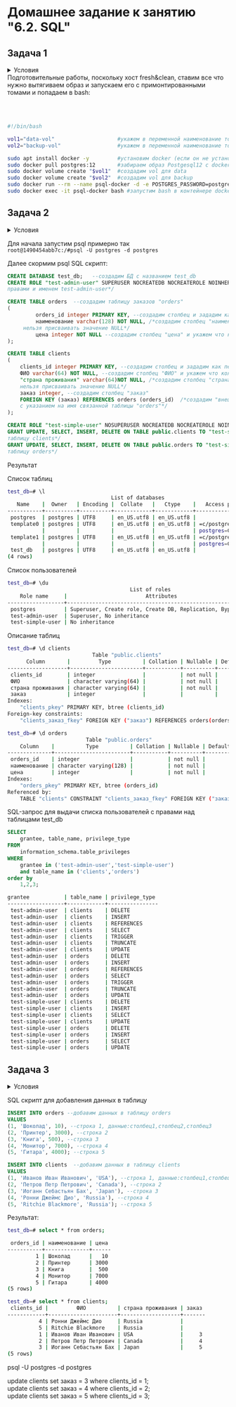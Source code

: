 
# Домашнее задание к занятию "6.2. SQL"

## Задача 1
<details>
<summary>Условия</summary>
Используя docker поднимите инстанс PostgreSQL (версию 12) c 2 volume, 
в который будут складываться данные БД и бэкапы.

Приведите получившуюся команду или docker-compose манифест.
</details>
Подготовительные работы, поскольку хост fresh&clean, ставим все что нужно вытягиваем образ и запускаем его с примонтированными томами и попадаем в bash:
  
<br>
 <br>
  <br>
  
  
```BASH

#!/bin/bash

vol1="data-vol"                    #укажем в переменной наименование тома vol1
vol2="backup-vol"                  #укажем в переменной наименование тома vol2

sudo apt install docker -y         #установим docker (если он не установлен)
sudo docker pull postgres:12       #забираем образ Postgesql12 с docker HUB
sudo docker volume create "$vol1"  #создадим vol для data
sudo docker volume create "$vol2"  #создадим vol для backup
sudo docker run --rm --name psql-docker -d -e POSTGRES_PASSWORD=postgres -ti -p 5432:5432 -v "$vol1":/var/lib/postgresql/data -v "$vol2":/var/lib/postgresql postgres:12
sudo docker exec -it psql-docker bash #запустим bash в контейнере docker

```




## Задача 2

<details>
  <summary>Условия</summary>
В БД из задачи 1: 
- создайте пользователя test-admin-user и БД test_db
- в БД test_db создайте таблицу orders и clients (спeцификация таблиц ниже)
- предоставьте привилегии на все операции пользователю test-admin-user на таблицы БД test_db
- создайте пользователя test-simple-user  
- предоставьте пользователю test-simple-user права на SELECT/INSERT/UPDATE/DELETE данных таблиц БД test_db

Таблица orders:
- id (serial primary key)
- наименование (string)
- цена (integer)

Таблица clients:
- id (serial primary key)
- фамилия (string)
- страна проживания (string, index)
- заказ (foreign key orders)

Приведите:
- итоговый список БД после выполнения пунктов выше,
- описание таблиц (describe)
- SQL-запрос для выдачи списка пользователей с правами над таблицами test_db
- список пользователей с правами над таблицами test_db
</details>
	
Для начала запустим psql примерно так  
``root@1490454abb7c:/#psql -U postgres -d postgres``

Далее скормим psql SQL скрипт:

```SQL
CREATE DATABASE test_db;   --создадим БД с названием test_db
CREATE ROLE "test-admin-user" SUPERUSER NOCREATEDB NOCREATEROLE NOINHERIT LOGIN;  /*создадим пользователя с админскими 
правами и именем test-admin-user*/

CREATE TABLE orders  --создадим таблицу заказов "orders"  
(
         orders_id integer PRIMARY KEY, --создадим столбец и зададим как первичный ключ (одновременно UNIQUE и NOT NULL)
         наименование varchar(128) NOT NULL, /*создадим столбец "наименование" и укажем что колонке 
	 нельзя присваивать значение NULL*/
         цена integer NOT NULL --создадим столбец "цена" и укажем что колонке нельзя присваивать значение NULL
);

CREATE TABLE clients 
(
	clients_id integer PRIMARY KEY, --создадим столбец и зададим как первичный ключ (одновременно UNIQUE и NOT NULL)
	ФИО varchar(64) NOT NULL, --создадим столбец "ФИО" и укажем что колонке нельзя присваивать значение NULL
	"страна проживания" varchar(64)NOT NULL, /*создадим столбец "страна проживания" и укажем что колонке 
	нельзя присваивать значение NULL*/
	заказ integer, --создадим столбец "заказ"
	FOREIGN KEY (заказ) REFERENCES orders (orders_id)  /*создадим "внешний ключ" для связи между таблицами
	с указанием на имя связанной таблицы "orders"*/
);

CREATE ROLE "test-simple-user" NOSUPERUSER NOCREATEDB NOCREATEROLE NOINHERIT LOGIN; --создадим пользователя test-simple-user
GRANT UPDATE, SELECT, INSERT, DELETE ON TABLE public.clients TO "test-simple-user"; /*дадим права test-simple-user на 
таблицу clients*/
GRANT UPDATE, SELECT, INSERT, DELETE ON TABLE public.orders TO "test-simple-user";  /*дадим права test-simple-user на 
таблицу orders*/
```

Результат

Список таблиц
```BASH
test_db=# \l
                                 List of databases
   Name    |  Owner   | Encoding |  Collate   |   Ctype    |   Access privileges
-----------+----------+----------+------------+------------+-----------------------
 postgres  | postgres | UTF8     | en_US.utf8 | en_US.utf8 |
 template0 | postgres | UTF8     | en_US.utf8 | en_US.utf8 | =c/postgres          +
           |          |          |            |            | postgres=CTc/postgres
 template1 | postgres | UTF8     | en_US.utf8 | en_US.utf8 | =c/postgres          +
           |          |          |            |            | postgres=CTc/postgres
 test_db   | postgres | UTF8     | en_US.utf8 | en_US.utf8 |
(4 rows)
```
Список пользователей
```BASH
test_db=# \du
                                       List of roles
    Role name     |                         Attributes                         | Member of
------------------+------------------------------------------------------------+-----------
 postgres         | Superuser, Create role, Create DB, Replication, Bypass RLS | {}
 test-admin-user  | Superuser, No inheritance                                  | {}
 test-simple-user | No inheritance                                             | {}
```
Описание таблиц
```BASH
test_db=# \d clients
                           Table "public.clients"
      Column       |         Type          | Collation | Nullable | Default
-------------------+-----------------------+-----------+----------+---------
 clients_id        | integer               |           | not null |
 ФИО               | character varying(64) |           | not null |
 страна проживания | character varying(64) |           | not null |
 заказ             | integer               |           |          |
Indexes:
    "clients_pkey" PRIMARY KEY, btree (clients_id)
Foreign-key constraints:
    "clients_заказ_fkey" FOREIGN KEY ("заказ") REFERENCES orders(orders_id)

test_db=# \d orders
                         Table "public.orders"
    Column    |          Type          | Collation | Nullable | Default
--------------+------------------------+-----------+----------+---------
 orders_id    | integer                |           | not null |
 наименование | character varying(128) |           | not null |
 цена         | integer                |           | not null |
Indexes:
    "orders_pkey" PRIMARY KEY, btree (orders_id)
Referenced by:
    TABLE "clients" CONSTRAINT "clients_заказ_fkey" FOREIGN KEY ("заказ") REFERENCES orders(orders_id)
```
  
SQL-запрос для выдачи списка пользователей с правами над таблицами test_db  
  
```SQL
SELECT 
    grantee, table_name, privilege_type 
FROM 
    information_schema.table_privileges 
WHERE 
    grantee in ('test-admin-user','test-simple-user')
    and table_name in ('clients','orders')
order by 
    1,2,3;
```
```BASH
grantee           | table_name | privilege_type
------------------+------------+----------------
 test-admin-user  | clients    | DELETE
 test-admin-user  | clients    | INSERT
 test-admin-user  | clients    | REFERENCES
 test-admin-user  | clients    | SELECT
 test-admin-user  | clients    | TRIGGER
 test-admin-user  | clients    | TRUNCATE
 test-admin-user  | clients    | UPDATE
 test-admin-user  | orders     | DELETE
 test-admin-user  | orders     | INSERT
 test-admin-user  | orders     | REFERENCES
 test-admin-user  | orders     | SELECT
 test-admin-user  | orders     | TRIGGER
 test-admin-user  | orders     | TRUNCATE
 test-admin-user  | orders     | UPDATE
 test-simple-user | clients    | DELETE
 test-simple-user | clients    | INSERT
 test-simple-user | clients    | SELECT
 test-simple-user | clients    | UPDATE
 test-simple-user | orders     | DELETE
 test-simple-user | orders     | INSERT
 test-simple-user | orders     | SELECT
 test-simple-user | orders     | UPDATE
```


## Задача 3

<details>
  <summary>Условия</summary>
Используя SQL синтаксис - наполните таблицы следующими тестовыми данными:

Таблица orders

|Наименование|цена|
|------------|----|
|Шоколад| 10 |
|Принтер| 3000 |
|Книга| 500 |
|Монитор| 7000|
|Гитара| 4000|

Таблица clients

|ФИО|Страна проживания|
|------------|----|
|Иванов Иван Иванович| USA |
|Петров Петр Петрович| Canada |
|Иоганн Себастьян Бах| Japan |
|Ронни Джеймс Дио| Russia|
|Ritchie Blackmore| Russia|

Используя SQL синтаксис:
- вычислите количество записей для каждой таблицы 
- приведите в ответе:
    - запросы 
    - результаты их выполнения.
</details>
  
SQL скрипт для добавления данных в таблицу

```SQL
INSERT INTO orders --добавим данных в таблицу orders
VALUES 
(1, 'Шоколад', 10), --строка 1, данные:столбец1,столбец2,столбец3
(2, 'Принтер', 3000), --строка 2
(3, 'Книга', 500), --строка 3
(4, 'Монитор', 7000), --строка 4
(5, 'Гитара', 4000); --строка 5

INSERT INTO clients  --добавим данных в таблицу clients
VALUES 
(1, 'Иванов Иван Иванович', 'USA'), --строка 1, данные:столбец1,столбец2,столбец3
(2, 'Петров Петр Петрович', 'Canada'), --строка 2
(3, 'Иоганн Себастьян Бах', 'Japan'), --строка 3
(4, 'Ронни Джеймс Дио', 'Russia'), --строка 4
(5, 'Ritchie Blackmore', 'Russia'); --строка 5
```
Результат:
```BASH
test_db=# select * from orders;

 orders_id | наименование | цена
-----------+--------------+------
         1 | Шоколад      |   10
         2 | Принтер      | 3000
         3 | Книга        |  500
         4 | Монитор      | 7000
         5 | Гитара       | 4000
(5 rows)

test_db=# select * from clients;
 clients_id |         ФИО          | страна проживания | заказ
------------+----------------------+-------------------+-------
          4 | Ронни Джеймс Дио     | Russia            |
          5 | Ritchie Blackmore    | Russia            |
          1 | Иванов Иван Иванович | USA               |     3
          2 | Петров Петр Петрович | Canada            |     4
          3 | Иоганн Себастьян Бах | Japan             |     5
(5 rows)

```


psql -U postgres -d postgres


update  clients set заказ = 3 where clients_id = 1;  
update  clients set заказ = 4 where clients_id = 2;  
update  clients set заказ = 5 where clients_id = 3;  




